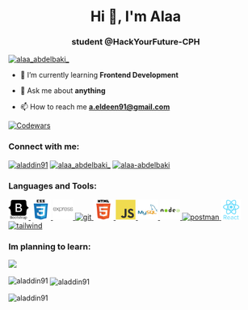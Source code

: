 <h1 align="center">Hi 👋, I'm Alaa</h1>
<h3 align="center">student @HackYourFuture-CPH</h3>

<p align="left"> <a href="https://twitter.com/alaa_abdelbaki_" target="blank"><img src="https://img.shields.io/twitter/follow/alaa_abdelbaki_?logo=twitter&style=for-the-badge" alt="alaa_abdelbaki_" /></a> </p>

- 🌱 I’m currently learning **Frontend Development**


- 💬 Ask me about **anything**

- 📫 How to reach me **a.eldeen91@gmail.com**

[![Codewars](https://www.codewars.com/users/aladdin91/badges/large)](https://www.codewars.com/users/aladdin91)

<h3 align="left">Connect with me:</h3>
<p align="left">
<a href="https://codepen.io/aladdin91" target="blank"><img align="center" src="https://raw.githubusercontent.com/rahuldkjain/github-profile-readme-generator/master/src/images/icons/Social/codepen.svg" alt="aladdin91" height="30" width="40" /></a>
<a href="https://twitter.com/alaa_abdelbaki_" target="blank"><img align="center" src="https://raw.githubusercontent.com/rahuldkjain/github-profile-readme-generator/master/src/images/icons/Social/twitter.svg" alt="alaa_abdelbaki_" height="30" width="40" /></a>
<a href="https://linkedin.com/in/alaa-abdelbaki" target="blank"><img align="center" src="https://raw.githubusercontent.com/rahuldkjain/github-profile-readme-generator/master/src/images/icons/Social/linked-in-alt.svg" alt="alaa-abdelbaki" height="30" width="40" /></a>
</p>

<h3 align="left">Languages and Tools:</h3>
<p align="left"> <a href="https://getbootstrap.com" target="_blank" rel="noreferrer"> <img src="https://raw.githubusercontent.com/devicons/devicon/master/icons/bootstrap/bootstrap-plain-wordmark.svg" alt="bootstrap" width="40" height="40"/> </a> <a href="https://www.w3schools.com/css/" target="_blank" rel="noreferrer"> <img src="https://raw.githubusercontent.com/devicons/devicon/master/icons/css3/css3-original-wordmark.svg" alt="css3" width="40" height="40"/> </a> <a href="https://expressjs.com" target="_blank" rel="noreferrer"> <img src="https://raw.githubusercontent.com/devicons/devicon/master/icons/express/express-original-wordmark.svg" alt="express" width="40" height="40"/> </a> <a href="https://git-scm.com/" target="_blank" rel="noreferrer"> <img src="https://www.vectorlogo.zone/logos/git-scm/git-scm-icon.svg" alt="git" width="40" height="40"/> </a> <a href="https://www.w3.org/html/" target="_blank" rel="noreferrer"> <img src="https://raw.githubusercontent.com/devicons/devicon/master/icons/html5/html5-original-wordmark.svg" alt="html5" width="40" height="40"/> </a> <a href="https://developer.mozilla.org/en-US/docs/Web/JavaScript" target="_blank" rel="noreferrer"> <img src="https://raw.githubusercontent.com/devicons/devicon/master/icons/javascript/javascript-original.svg" alt="javascript" width="40" height="40"/> </a> <a href="https://www.mysql.com/" target="_blank" rel="noreferrer"> <img src="https://raw.githubusercontent.com/devicons/devicon/master/icons/mysql/mysql-original-wordmark.svg" alt="mysql" width="40" height="40"/> </a> <a href="https://nodejs.org" target="_blank" rel="noreferrer"> <img src="https://raw.githubusercontent.com/devicons/devicon/master/icons/nodejs/nodejs-original-wordmark.svg" alt="nodejs" width="40" height="40"/> </a> <a href="https://postman.com" target="_blank" rel="noreferrer"> <img src="https://www.vectorlogo.zone/logos/getpostman/getpostman-icon.svg" alt="postman" width="40" height="40"/> </a> <a href="https://reactjs.org/" target="_blank" rel="noreferrer"> <img src="https://raw.githubusercontent.com/devicons/devicon/master/icons/react/react-original-wordmark.svg" alt="react" width="40" height="40"/> </a> <a href="https://tailwindcss.com/" target="_blank" rel="noreferrer"> <img src="https://www.vectorlogo.zone/logos/tailwindcss/tailwindcss-icon.svg" alt="tailwind" width="40" height="40"/> </a> </p>

<h3 align="left">Im planning to learn:</h3>
<img src="https://camo.githubusercontent.com/ff660f3b34106793e1a8008592156f3127d8465adc82e103b9f2e0ce012c70ec/68747470733a2f2f6564656e742e6769746875622e696f2f537570657254696e7949636f6e732f696d616765732f7376672f747970657363726970742e737667">

<p><img align="left" src="https://github-readme-stats.vercel.app/api/top-langs?username=aladdin91&show_icons=true&locale=en&layout=compact" alt="aladdin91" /></p>

<p>&nbsp;<img align="center" src="https://github-readme-stats.vercel.app/api?username=aladdin91&show_icons=true&locale=en" alt="aladdin91" /></p>

<p><img align="center" src="https://github-readme-streak-stats.herokuapp.com/?user=aladdin91&" alt="aladdin91" /></p>
